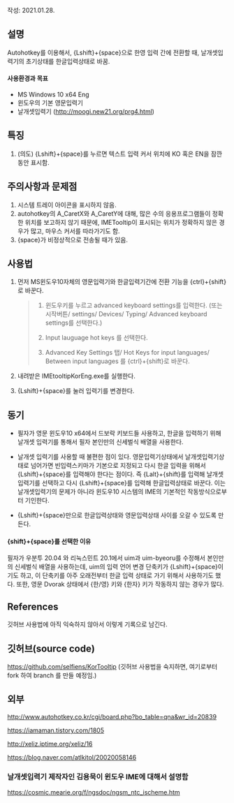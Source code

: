 작성: 2021.01.28.



## 설명

Autohotkey를 이용해서, {Lshift}+{space}으로 한영 입력 간에 전환할 때, 날개셋입력기의 초기상태를 한글입력상태로 바꿈.

#### 사용환경과 목표

- MS Windows 10 x64 Eng
- 윈도우의 기본 영문입력기
- 날개셋입력기 (http://moogi.new21.org/prg4.html)



## 특징

1. (의도) {Lshift}+{space}를 누르면 텍스트 입력 커서 위치에 KO 혹은 EN을 잠깐동안 표시함.



## 주의사항과 문제점

1. 시스템 트레이 아이콘을 표시하지 않음.
2. autohotkey의 A_CaretX와 A_CaretY에 대해, 많은 수의 응용프로그램들이 정확한 위치를 보고하지 않기 때문에, IMETooltip이 표시되는 위치가 정확하지 않은 경우가 많고, 마우스 커서를 따라가기도 함.
3. {space}가 비정상적으로 전송될 때가 있음.



## 사용법

1. 먼저 MS윈도우10자체의 영문입력기와 한글입력기간에 전환 기능을 {ctrl}+{shift}로 바꾼다.

   > 1. 윈도우키를 누르고 advanced keyboard settings를 입력한다.
   >    (또는 시작버튼/ settings/ Devices/ Typing/ Advanced keyboard settings를 선택한다.)
   >
   > 2. Input lauguage hot keys 를 선택한다.
   >
   > 3. Advanced Key Settings 탭/ Hot Keys for input languages/ Between input languages 를 {ctrl}+{shift}로 바꾼다.

2. 내려받은 IMEtooltipKorEng.exe를 실행한다.

3. {Lshift}+{space}를 눌러 입력기를 변경한다.



## 동기

- 필자가 영문 윈도우10 x64에서 드보락 키보드들 사용하고, 한글을 입력하기 위해 날개셋 입력기를 통해서 필자 본인만의 신세벌식 배열을 사용한다.

- 날개셋 입력기를 사용할 때 불편한 점이 있다. 
  영문입력기상태에서 날개셋입력기상태로 넘어가면 빈입력스키마가 기본으로 지정되고 다시 한글 입력을 위해서 {Lshift}+{space}를 입력해야 한다는 점이다. 
  즉 {Lalt}+{shift}를 입력해 날개셋입력기를 선택하고 다시 {Lshift}+{space}를 입력해 한글입력상태로 바꾼다. 
  이는 날개셋입력기의 문제가 아니라 윈도우10 시스템의 IME의 기본적인 작동방식으로부터 기인한다.
- {Lshift}+{space}만으로 한글입력상태와 영문입력상태 사이를 오갈 수 있도록 만든다.



#### {shift}+{space}를 선택한 이유

필자가 우분투 20.04 와 리눅스민트 20.1에서 uim과 uim-byeoru를 수정해서 본인만의 신세벌식 배열을 사용하는데, uim의 입력 언어 변경 단축키가 {Lshift}+{space}이기도 하고,
이 단축키를 아주 오래전부터 한글 입력 상태로 가기 위해서 사용하기도 했다.
또한, 영문 Dvorak 상태에서 {한/영} 키와 {한자} 키가 작동하지 않는 경우가 많다.



## References

깃허브 사용법에 아직 익숙하지 않아서 이렇게 기록으로 남긴다.



## 깃허브(source code)

https://github.com/selfiens/KorTooltip
(깃허브 사용법을 숙지하면, 여기로부터 fork 하여 branch 를 만들 예정임.)



## 외부

http://www.autohotkey.co.kr/cgi/board.php?bo_table=qna&wr_id=20839

https://iamaman.tistory.com/1805

http://xeliz.iptime.org/xeliz/16

https://blog.naver.com/atlkitol/20020058146



### 날개셋입력기 제작자인 김용묵이 윈도우 IME에 대해서 설명함

https://cosmic.mearie.org/f/ngsdoc/ngsm_ntc_ischeme.htm

